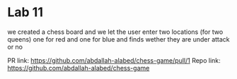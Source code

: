 # Lab 11
we created a chess board and we let the user enter two locations (for two queens) one for red and one for blue and finds wether they are under attack or no


PR link: https://github.com/abdallah-alabed/chess-game/pull/1
Repo link: https://github.com/abdallah-alabed/chess-game